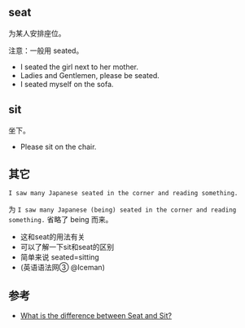 ## seat

为某人安排座位。

注意：一般用 seated。

- I seated the girl next to her mother.
- Ladies and Gentlemen, please be seated.
- I seated myself on the sofa.

## sit

坐下。

- Please sit on the chair.

## 其它

`I saw many Japanese seated in the corner and reading something.`

为 `I saw many Japanese (being) seated in the corner and reading something.` 省略了 being 而来。

- 这和seat的用法有关
- 可以了解一下sit和seat的区别
- 简单来说 seated=sitting
- (英语语法网③ @Iceman)

## 参考

- [What is the difference between Seat and Sit?](http://www.english-for-students.com/What-is-the-difference-between-Seat-and-Sit.html)

